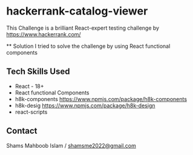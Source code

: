 # hackerrank-catalog-viewer

This Challenge is a brilliant React-expert testing challenge by https://www.hackerrank.com/ 

** Solution
I tried to solve the challenge by using React functional components

## Tech Skills Used
* React - 18+
* React functional Components
* h8k-components https://www.npmjs.com/package/h8k-components 
* h8k-desig https://www.npmjs.com/package/h8k-design
* react-scripts

## Contact
Shams Mahboob Islam / shamsme2022@gmail.com
